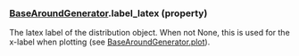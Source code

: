 ### [BaseAroundGenerator](BaseAroundGenerator.md).label_latex (property)




The latex label of the distribution object.  When not None, this is used for
the x-label when plotting (see [BaseAroundGenerator.plot](BaseAroundGenerator.plot.md)).

